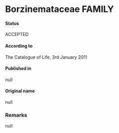 Borzinemataceae FAMILY
=======

#### Status
ACCEPTED

#### According to
The Catalogue of Life, 3rd January 2011

#### Published in
null

#### Original name
null

### Remarks
null